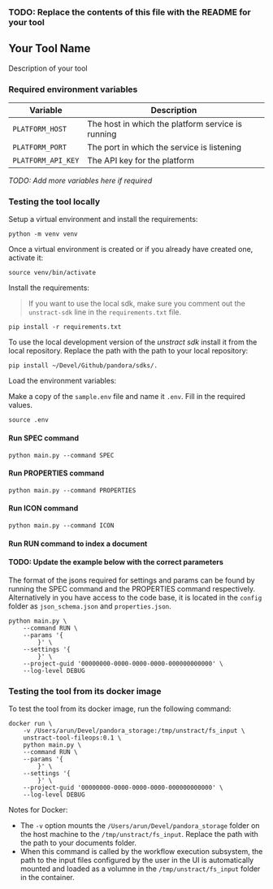 ### TODO: Replace the contents of this file with the README for your tool

## Your Tool Name

Description of your tool

### Required environment variables

| Variable           | Description                                       |
|--------------------|---------------------------------------------------|
| `PLATFORM_HOST`    | The host in which the platform service is running |
| `PLATFORM_PORT`    | The port in which the service is listening        |
| `PLATFORM_API_KEY` | The API key for the platform                      |

_TODO: Add more variables here if required_

### Testing the tool locally

Setup a virtual environment and install the requirements:

```commandline
python -m venv venv
```

Once a virtual environment is created or if you already have created one, activate it:

```commandline 
source venv/bin/activate
```

Install the requirements:
> If you want to use the local sdk, make sure you comment out the `unstract-sdk` line in the `requirements.txt` file.

```commandline
pip install -r requirements.txt
``` 

To use the local development version of the *unstract sdk* install it from the local repository. Replace the path with
the path to your local repository:

```commandline
pip install ~/Devel/Github/pandora/sdks/.
``` 

Load the environment variables:

Make a copy of the `sample.env` file and name it `.env`. Fill in the required values.

```commandline
source .env
```

#### Run SPEC command

```commandline
python main.py --command SPEC
```

#### Run PROPERTIES command

```commandline
python main.py --command PROPERTIES
```

#### Run ICON command

```commandline
python main.py --command ICON
```

#### Run RUN command to index a document

#### TODO: Update the example below with the correct parameters

The format of the jsons required for settings and params can be found by running the SPEC command and the PROPERTIES
command respectively. Alternatively in you have access to the code base, it is located in the `config` folder
as `json_schema.json` and `properties.json`.

```commandline
python main.py \
    --command RUN \
    --params '{
        }' \
    --settings '{ 
        }' \
    --project-guid '00000000-0000-0000-0000-000000000000' \
    --log-level DEBUG

```

### Testing the tool from its docker image

To test the tool from its docker image, run the following command:

```commandline
docker run \
    -v /Users/arun/Devel/pandora_storage:/tmp/unstract/fs_input \
    unstract-tool-fileops:0.1 \
    python main.py \
    --command RUN \
    --params '{
        }' \
    --settings '{ 
        }' \
    --project-guid '00000000-0000-0000-0000-000000000000' \
    --log-level DEBUG

```

Notes for Docker:

* The `-v` option mounts the `/Users/arun/Devel/pandora_storage` folder on the host machine to
  the `/tmp/unstract/fs_input`. Replace the path with the path to your documents folder.
* When this command is called by the workflow execution subsystem, the path to the input files configured by the user in
  the UI is automatically mounted and loaded as a volumne in the `/tmp/unstract/fs_input` folder in the container.



